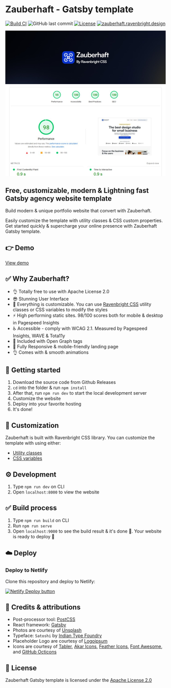 # Zauberhaft - Gatsby template

[![Build CI](https://github.com/ariqnrnns/zauberhaft-gatsby/actions/workflows/build.yml/badge.svg)](https://github.com/ariqnrnns/zauberhaft-gatsby/actions/workflows/build.yml)
![GitHub last commit](https://img.shields.io/github/last-commit/ariqnrnns/zauberhaft-gatsby)
[![License](https://img.shields.io/badge/License-Apache%202.0-blue.svg)](https://opensource.org/licenses/Apache-2.0)
[![zauberhaft.ravenbright.design](https://img.shields.io/website-up-down-green-red/http/shields.io.svg)](https://zauberhaft.ravenbright.design)

<p align="center">
<img src="https://raw.githubusercontent.com/ariqnrnns/zauberhaft-gatsby/main/zauberhaft-banner.jpg" alt="Zauberhaft Banner">

<img src="https://raw.githubusercontent.com/ariqnrnns/zauberhaft-gatsby/main/zauberhaft-gatsby-stats.jpg" alt="Zauberhaft Stats">
</p>

## Free, customizable, modern & Lightning fast Gatsby agency website template

Build modern & unique portfolio website that convert with	Zauberhaft.

Easily customize the template with utility classes & CSS custom properties. Get started quickly & supercharge your online presence with Zauberhaft Gatsby template.

## 👉 Demo

[View demo](https://zauberhaft.ravenbright.design)

## ✅ Why Zauberhaft?

- 👌 Totally free to use with Apache License 2.0
- 😎 Stunning User Interface
- 🎨 Everything is customizable. You can use [Ravenbright CSS](https://ravenbrightcss.com) utility classes or CSS variables to modify the styles
- ⚡ High performing static sites. 98/100 scores both for mobile & desktop in Pagespeed Insights
- ♿ Accessible - comply with WCAG 2.1. Measured by Pagespeed Insights, WAVE & Tota11y
- 📰 Included with Open Graph tags
- 📱 Fully Responsive & mobile-friendly landing page
- 👌 Comes with & smooth animations

## 🚀 Getting started

1. Download the source code from Github Releases
2. `cd` into the folder & run `npm install`
3. After that, run `npm run dev` to start the local development server
4. Customize the website
5. Deploy into your favorite hosting
6. It's done!

## 🎨 Customization

Zauberhaft is built with Ravenbright CSS library. You can customize the template with using either:

- [Utility classes](https://ravenbrightcss.com/docs/utilities/background)
- [CSS variables](https://ravenbrightcss.com/docs/customize/cssvariables)

## ⚙️ Development

1. Type `npm run dev` on CLI
2. Open `localhost:8000` to view the website

## ✅ Build process

1. Type `npm run build` on CLI
2. Run `npm run serve`
3. Open `localhost:9000` to see the build result & it's done 🎉. Your website is ready to deploy 🚀

## ☁️ Deploy

### Deploy to Netlify

Clone this repository and deploy to Netlify:

[![Netlify Deploy button](https://www.netlify.com/img/deploy/button.svg)](https://app.netlify.com/start/deploy?repository=https://github.com/ariqnrnns/zauberhaft-gatsby)


## 🤝 Credits & attributions

- Post-processor tool: [PostCSS](https://postcss.org)
- React framework: [Gatsby](https://gatsby.org)
- Photos are courtesy of [Unsplash](https://unsplash.com)
- Typeface: `Satoshi` by [Indian Type Foundry](https://www.fontshare.com/fonts/satoshi)
- Placeholder Logo are courtesy of [Logoipsum](https://logoipsum.com)
- Icons are courtesy of [Tabler](https://tabler-icons.io/), [Akar Icons](akaricons.com/), [Feather Icons](https://feathericons.com/), [Font Awesome](https://fontawesome.com/), and [GitHub Octicons](https://octicons.github.com/)

## 📝 License

Zauberhaft Gatsby template is licensed under the [Apache License 2.0](https://github.com/ariqnrnns/zauberhaft-gatsby/blob/main/LICENSE.md)

